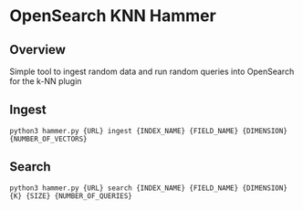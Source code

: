 # OpenSearch KNN Hammer

## Overview
Simple tool to ingest random data and run random queries into OpenSearch for the k-NN plugin

## Ingest
```
python3 hammer.py {URL} ingest {INDEX_NAME} {FIELD_NAME} {DIMENSION} {NUMBER_OF_VECTORS}
```

## Search
```
python3 hammer.py {URL} search {INDEX_NAME} {FIELD_NAME} {DIMENSION} {K} {SIZE} {NUMBER_OF_QUERIES}
```
